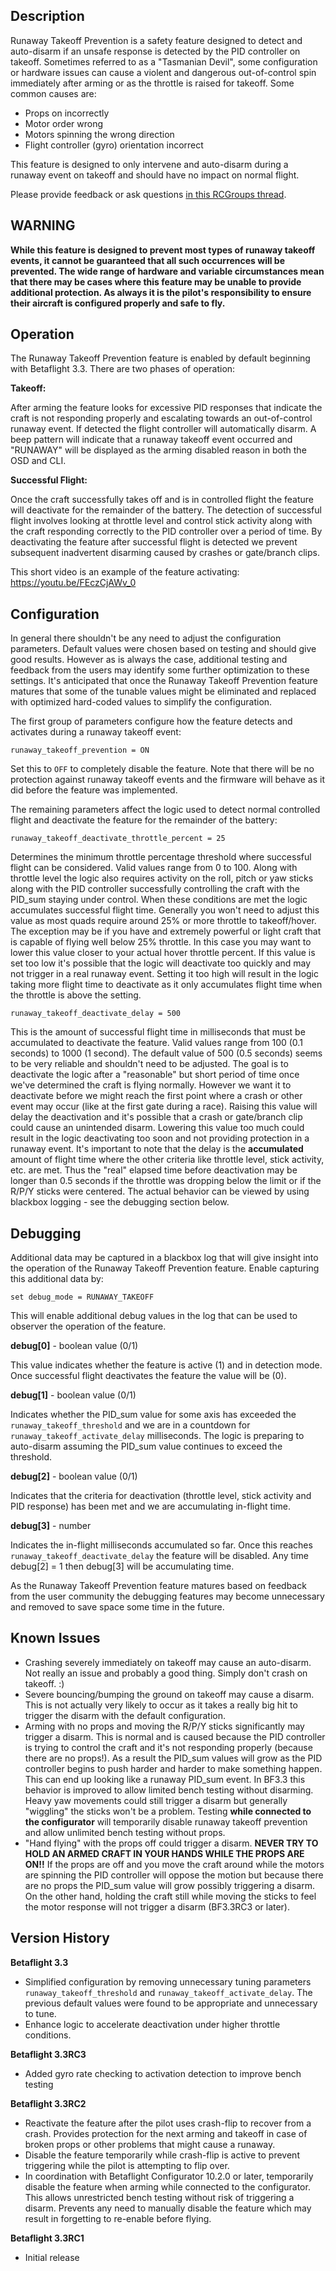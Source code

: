 ## Description

Runaway Takeoff Prevention is a safety feature designed to detect and auto-disarm if an unsafe response is detected by the PID controller on takeoff.  Sometimes referred to as a "Tasmanian Devil", some configuration or hardware issues can cause a violent and dangerous out-of-control spin immediately after arming or as the throttle is raised for takeoff.  Some common causes are:
* Props on incorrectly
* Motor order wrong
* Motors spinning the wrong direction
* Flight controller (gyro) orientation incorrect

This feature is designed to only intervene and auto-disarm during a runaway event on takeoff and should have no impact on normal flight.

Please provide feedback or ask questions [in this RCGroups thread](https://www.rcgroups.com/forums/showthread.php?3034038-Runaway-Takeoff-Prevention-%28anti-taz%29-discussion-Betaflight-3-3).

## WARNING

**While this feature is designed to prevent most types of runaway takeoff events, it cannot be guaranteed that all such occurrences will be prevented.  The wide range of hardware and variable circumstances mean that there may be cases where this feature may be unable to provide additional protection.  As always it is the pilot's responsibility to ensure their aircraft is configured properly and safe to fly.**

## Operation

The Runaway Takeoff Prevention feature is enabled by default beginning with Betaflight 3.3.  There are two phases of operation:

**Takeoff:**

After arming the feature looks for excessive PID responses that indicate the craft is not responding properly and escalating towards an out-of-control runaway event.  If detected the flight controller will automatically disarm.  A beep pattern will indicate that a runaway takeoff event occurred and "RUNAWAY" will be displayed as the arming disabled reason in both the OSD and CLI.

**Successful Flight:**

Once the craft successfully takes off and is in controlled flight the feature will deactivate for the remainder of the battery.  The detection of successful flight involves looking at throttle level and control stick activity along with the craft responding correctly to the PID controller over a period of time. By deactivating the feature after successful flight is detected we prevent subsequent inadvertent disarming caused by crashes or gate/branch clips.

This short video is an example of the feature activating: https://youtu.be/FEczCjAWv_0
  
## Configuration

In general there shouldn't be any need to adjust the configuration parameters.  Default values were chosen based on testing and should give good results.  However as is always the case, additional testing and feedback from the users may identify some further optimization to these settings.  It's anticipated that once the Runaway Takeoff Prevention feature matures that some of the tunable values might be eliminated and replaced with optimized hard-coded values to simplify the configuration.

The first group of parameters configure how the feature detects and activates during a runaway takeoff event:

`runaway_takeoff_prevention = ON`

Set this to `OFF` to completely disable the feature.  Note that there will be no protection against runaway takeoff events and the firmware will behave as it did before the feature was implemented.

The remaining parameters affect the logic used to detect normal controlled flight and deactivate the feature for the remainder of the battery:

`runaway_takeoff_deactivate_throttle_percent = 25`

Determines the minimum throttle percentage threshold where successful flight can be considered.  Valid values range from 0 to 100.  Along with throttle level the logic also requires activity on the roll, pitch or yaw sticks along with the PID controller successfully controlling the craft with the PID_sum staying under control.  When these conditions are met the logic accumulates successful flight time.  Generally you won't need to adjust this value as most quads require around 25% or more throttle to takeoff/hover.  The exception may be if you have and extremely powerful or light craft that is capable of flying well below 25% throttle.  In this case you may want to lower this value closer to your actual hover throttle percent.  If this value is set too low it's possible that the logic will deactivate too quickly and may not trigger in a real runaway event.  Setting it too high will result in the logic taking more flight time to deactivate as it only accumulates flight time when the throttle is above the setting.

`runaway_takeoff_deactivate_delay = 500`

This is the amount of successful flight time in milliseconds that must be accumulated to deactivate the feature.  Valid values range from 100 (0.1 seconds) to 1000 (1 second).  The default value of 500 (0.5 seconds) seems to be very reliable and shouldn't need to be adjusted.  The goal is to deactivate the logic after a "reasonable" but short period of time once we've determined the craft is flying normally.  However we want it to deactivate before we might reach the first point where a crash or other event may occur (like at the first gate during a race).  Raising this value will delay the deactivation and it's possible that a crash or gate/branch clip could cause an unintended disarm.  Lowering this value too much could result in the logic deactivating too soon and not providing protection in a runaway event.  It's important to note that the delay is the **accumulated** amount of flight time where the other criteria like throttle level, stick activity, etc. are met.  Thus the "real" elapsed time before deactivation may be longer than 0.5 seconds if the throttle was dropping below the limit or if the R/P/Y sticks were centered.  The actual behavior can be viewed by using blackbox logging - see the debugging section below.

## Debugging

Additional data may be captured in a blackbox log that will give insight into the operation of the Runaway Takeoff Prevention feature.  Enable capturing this additional data by:

`set debug_mode = RUNAWAY_TAKEOFF`

This will enable additional debug values in the log that can be used to observer the operation of the feature.

**debug[0]** - boolean value (0/1)

This value indicates whether the feature is active (1) and in detection mode.  Once successful flight deactivates the feature the value will be (0).

**debug[1]** - boolean value (0/1)

Indicates whether the PID_sum value for some axis has exceeded the `runaway_takeoff_threshold` and we are in a countdown for `runaway_takeoff_activate_delay` milliseconds. The logic is preparing to auto-disarm assuming the PID_sum value continues to exceed the threshold.

**debug[2]** - boolean value (0/1)

Indicates that the criteria for deactivation (throttle level, stick activity and PID response) has been met and we are accumulating in-flight time.

**debug[3]** - number

Indicates the in-flight milliseconds accumulated so far. Once this reaches `runaway_takeoff_deactivate_delay` the feature will be disabled.  Any time debug[2] = 1 then debug[3] will be accumulating time.

As the Runaway Takeoff Prevention feature matures based on feedback from the user community the debugging features may become unnecessary and removed to save space some time in the future.

## Known Issues
* Crashing severely immediately on takeoff may cause an auto-disarm.  Not really an issue and probably a good thing.  Simply don't crash on takeoff. :)
* Severe bouncing/bumping the ground on takeoff may cause a disarm.  This is not actually very likely to occur as it takes a really big hit to trigger the disarm with the default configuration.
* Arming with no props and moving the R/P/Y sticks significantly may trigger a disarm.  This is normal and is caused because the PID controller is trying to control the craft and it's not responding properly (because there are no props!).  As a result the PID_sum values will grow as the PID controller begins to push harder and harder to make something happen.  This can end up looking like a runaway PID_sum event.  In BF3.3 this behavior is improved to allow limited bench testing without disarming.  Heavy yaw movements could still trigger a disarm but generally "wiggling" the sticks won't be a problem.  Testing **while connected to the configurator** will temporarily disable runaway takeoff prevention and allow unlimited bench testing without props.
* "Hand flying" with the props off could trigger a disarm.  **NEVER TRY TO HOLD AN ARMED CRAFT IN YOUR HANDS WHILE THE PROPS ARE ON!!**  If the props are off and you move the craft around while the motors are spinning the PID controller will oppose the motion but because there are no props the PID_sum value will grow possibly triggering a disarm.  On the other hand, holding the craft still while moving the sticks to feel the motor response will not trigger a disarm (BF3.3RC3 or later).

## Version History

**Betaflight 3.3**
* Simplified configuration by removing unnecessary tuning parameters `runaway_takeoff_threshold` and `runaway_takeoff_activate_delay`.  The previous default values were found to be appropriate and unnecessary to tune.
* Enhance logic to accelerate deactivation under higher throttle conditions.

**Betaflight 3.3RC3**
* Added gyro rate checking to activation detection to improve bench testing

**Betaflight 3.3RC2**
* Reactivate the feature after the pilot uses crash-flip to recover from a crash.  Provides protection for the next arming and takeoff in case of broken props or other problems that might cause a runaway.
* Disable the feature temporarily while crash-flip is active to prevent triggering while the pilot is attempting to flip over.
* In coordination with Betaflight Configurator 10.2.0 or later, temporarily disable the feature when arming while connected to the configurator.  This allows unrestricted bench testing without risk of triggering a disarm.  Prevents any need to manually disable the feature which may result in forgetting to re-enable before flying.

**Betaflight 3.3RC1**
* Initial release
